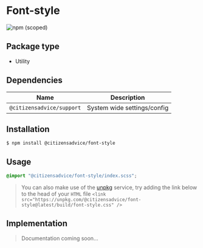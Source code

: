 # Font-style

![npm (scoped)](https://img.shields.io/npm/v/@citizensadvice/font-style.svg)

## Package type

- Utility

## Dependencies

| Name                      | Description                 |
| ------------------------- | --------------------------- |
| `@citizensadvice/support` | System wide settings/config |

## Installation

```shell
$ npm install @citizensadvice/font-style
```

## Usage

```scss
@import "@citizensadvice/font-style/index.scss";
```

> You can also make use of the [unpkg](https://unpkg.com) service, try adding the link below to the head of your `HTML` file
> `<link src="https://unpkg.com/@citizensadvice/font-style@latest/build/font-style.css" />`

## Implementation

> Documentation coming soon...